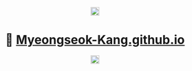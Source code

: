 <div align="center">

  <img src="https://img.shields.io/badge/%20-FFFFFF?style=flat-square" height="20"/>

  <h1>
    🔗 <a href="https://Myeongseok-Kang.github.io/">Myeongseok-Kang.github.io</a>
  </h1>

  <img src="https://img.shields.io/badge/%20-FFFFFF?style=flat-square" height="20"/>

</div>
